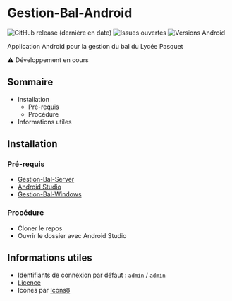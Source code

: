 # Gestion-Bal-Android
![GitHub release (dernière en date)](https://img.shields.io/github/v/release/ethandudu/Gestion-Bal-Android-blue?display_name=release&style=for-the-badge&logo=github)
![Issues ouvertes](https://img.shields.io/github/issues/ethandudu/Gestion-Bal-Android?style=for-the-badge&logo=github)
![Versions Android](https://img.shields.io/badge/Android-6--11-green?style=for-the-badge&logo=android)

Application Android pour la gestion du bal du Lycée Pasquet

⚠ Développement en cours

## Sommaire
- Installation
  - Pré-requis
  - Procédure
- Informations utiles

## Installation
### Pré-requis
- [Gestion-Bal-Server](https://github.com/ethandudu/Gestion-Bal-Server)
- [Android Studio](https://developer.android.com/studio/)
- [Gestion-Bal-Windows](https://github.com/ethandudu/Gestion-Bal-Windows)

### Procédure
- Cloner le repos
- Ouvrir le dossier avec Android Studio

## Informations utiles
- Identifiants de connexion par défaut : `admin` / `admin`
- [Licence](https://github.com/ethandudu/Gestion-Bal-Android/blob/main/LICENCE.md)
- Icones par [Icons8](https://icons8.com/)
